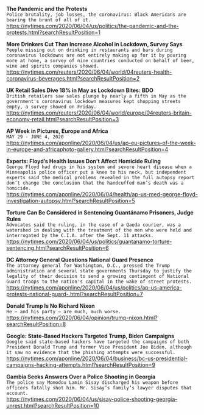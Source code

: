 **The Pandemic and the Protests**\
`Police brutality, job losses, the coronavirus: Black Americans are bearing the brunt of all of it.`\
https://nytimes.com/2020/06/04/us/politics/the-pandemic-and-the-protests.html?searchResultPosition=1

**More Drinkers Cut Than Increase Alcohol in Lockdown, Survey Says**\
`People missing out on drinking in restaurants and bars during coronavirus lockdowns are not entirely making up for it by pouring more at home, a survey of nine countries conducted on behalf of beer, wine and spirits companies showed.`\
https://nytimes.com/reuters/2020/06/04/world/04reuters-health-coronavirus-beverages.html?searchResultPosition=2

**UK Retail Sales Dive 18% in May as Lockdown Bites: BDO**\
`British retailers saw sales plunge by nearly a fifth in May as the government's coronavirus lockdown measures kept shopping streets empty, a survey showed on Friday.`\
https://nytimes.com/reuters/2020/06/04/world/europe/04reuters-britain-economy-retail.html?searchResultPosition=3

**AP Week in Pictures, Europe and Africa**\
`MAY 29 - JUNE 4, 2020`\
https://nytimes.com/aponline/2020/06/04/us/ap-eu-pictures-of-the-week-in-europe-and-africaphoto-gallery.html?searchResultPosition=4

**Experts: Floyd’s Health Issues Don’t Affect Homicide Ruling**\
`George Floyd had drugs in his system and severe heart disease when a Minneapolis police officer put a knee to his neck, but independent experts said the medical problems revealed in the full autopsy report don’t change the conclusion that the handcuffed man’s death was a homicide.`\
https://nytimes.com/aponline/2020/06/04/health/ap-us-med-george-floyd-investigation-autopsy.html?searchResultPosition=5

**Torture Can Be Considered in Sentencing Guantánamo Prisoners, Judge Rules**\
`Advocates said the ruling, in the case of a Qaeda courier, was a watershed in dealing with the treatment of the men who were held and interrogated by the C.I.A. after the Sept. 11 attacks.`\
https://nytimes.com/2020/06/04/us/politics/guantanamo-torture-sentencing.html?searchResultPosition=6

**DC Attorney General Questions National Guard Presence**\
`The attorney general for Washington, D.C., pressed the Trump administration and several state governments Thursday to justify the legality of their decision to send a growing contingent of National Guard troops to the nation's capital in the wake of street protests.`\
https://nytimes.com/aponline/2020/06/04/us/politics/ap-us-america-protests-national-guard-.html?searchResultPosition=7

**Donald Trump Is No Richard Nixon**\
`He — and his party — are much, much worse.`\
https://nytimes.com/2020/06/04/opinion/trump-nixon.html?searchResultPosition=8

**Google: State-Based Hackers Targeted Trump, Biden Campaigns**\
`Google said state-based hackers have targeted the campaigns of both President Donald Trump and former Vice President Joe Biden, although it saw no evidence that the phishing attempts were successful.`\
https://nytimes.com/aponline/2020/06/04/business/bc-us-presidential-campaigns-hacking-attempts.html?searchResultPosition=9

**Gambia Seeks Answers Over a Police Shooting in Georgia**\
`The police say Momodou Lamin Sisay discharged his weapon before officers fatally shot him. Mr. Sisay’s family’s lawyer disputes that account.`\
https://nytimes.com/2020/06/04/us/sisay-police-shooting-georgia-unrest.html?searchResultPosition=10

